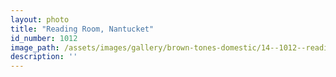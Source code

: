 ```yaml
---
layout: photo
title: "Reading Room, Nantucket"
id_number: 1012
image_path: /assets/images/gallery/brown-tones-domestic/14--1012--reading-room-nantucket.jpg
description: ''
---
```

